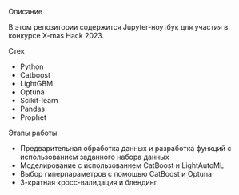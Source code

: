 Описание

В этом репозитории содержится Jupyter-ноутбук для участия в конкурсе X-mas Hack 2023. 

Стек 

* Python
* Catboost
* LightGBM
* Optuna
* Scikit-learn
* Pandas
* Prophet



Этапы работы

* Предварительная обработка данных и разработка функций с использованием заданного набора данных
* Моделирование с использованием CatBoost и LightAutoML
* Выбор гиперпараметров с помощью CatBoost и Optuna
* 3-кратная кросс-валидация и блендинг

